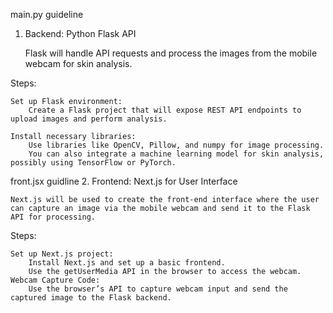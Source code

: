 main.py guideline

1. Backend: Python Flask API

    Flask will handle API requests and process the images from the mobile webcam for skin analysis.

Steps:

    Set up Flask environment:
        Create a Flask project that will expose REST API endpoints to upload images and perform analysis.

    Install necessary libraries:
        Use libraries like OpenCV, Pillow, and numpy for image processing.
        You can also integrate a machine learning model for skin analysis, possibly using TensorFlow or PyTorch.



front.jsx guidline
2. Frontend: Next.js for User Interface

    Next.js will be used to create the front-end interface where the user can capture an image via the mobile webcam and send it to the Flask API for processing.

Steps:

    Set up Next.js project:
        Install Next.js and set up a basic frontend.
        Use the getUserMedia API in the browser to access the webcam.
    Webcam Capture Code:
        Use the browser’s API to capture webcam input and send the captured image to the Flask backend.
